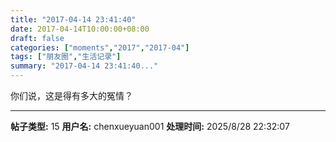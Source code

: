 ```yaml
---
title: "2017-04-14 23:41:40"
date: 2017-04-14T10:00:00+08:00
draft: false
categories: ["moments","2017","2017-04"]
tags: ["朋友圈","生活记录"]
summary: "2017-04-14 23:41:40..."
---
```


你们说，这是得有多大的冤情？

---

**帖子类型:** 15
**用户名:** chenxueyuan001
**处理时间:** 2025/8/28 22:32:07